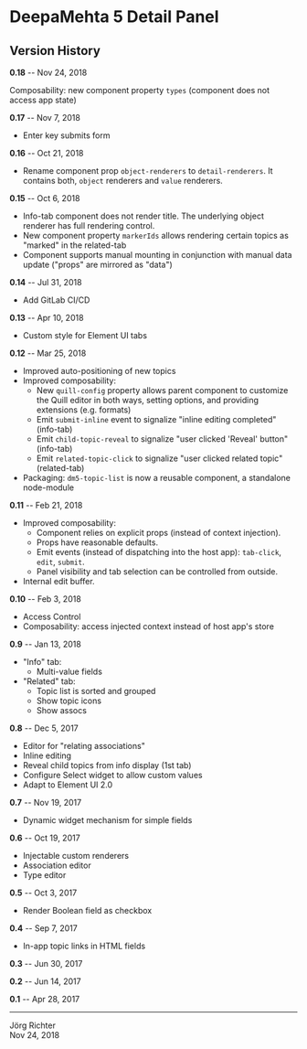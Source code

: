 # DeepaMehta 5 Detail Panel

## Version History

**0.18** -- Nov 24, 2018

Composability: new component property `types` (component does not access app state)

**0.17** -- Nov 7, 2018

* Enter key submits form

**0.16** -- Oct 21, 2018

* Rename component prop `object-renderers` to `detail-renderers`. It contains both, `object` renderers and `value` renderers.

**0.15** -- Oct 6, 2018

* Info-tab component does not render title. The underlying object renderer has full rendering control.
* New component property `markerIds` allows rendering certain topics as "marked" in the related-tab
* Component supports manual mounting in conjunction with manual data update ("props" are mirrored as "data")

**0.14** -- Jul 31, 2018

* Add GitLab CI/CD

**0.13** -- Apr 10, 2018

* Custom style for Element UI tabs

**0.12** -- Mar 25, 2018

* Improved auto-positioning of new topics
* Improved composability:
    * New `quill-config` property allows parent component to customize the Quill editor in both ways, setting options, and providing extensions (e.g. formats)
    * Emit `submit-inline` event to signalize "inline editing completed" (info-tab)
    * Emit `child-topic-reveal` to signalize "user clicked 'Reveal' button" (info-tab)
    * Emit `related-topic-click` to signalize "user clicked related topic" (related-tab)
* Packaging: `dm5-topic-list` is now a reusable component, a standalone node-module

**0.11** -- Feb 21, 2018

* Improved composability:
    * Component relies on explicit props (instead of context injection).
    * Props have reasonable defaults.
    * Emit events (instead of dispatching into the host app): `tab-click`, `edit`, `submit`.
    * Panel visibility and tab selection can be controlled from outside.
* Internal edit buffer.

**0.10** -- Feb 3, 2018

* Access Control
* Composability: access injected context instead of host app's store

**0.9** -- Jan 13, 2018

* "Info" tab:
    * Multi-value fields
* "Related" tab:
    * Topic list is sorted and grouped
    * Show topic icons
    * Show assocs

**0.8** -- Dec 5, 2017

* Editor for "relating associations"
* Inline editing
* Reveal child topics from info display (1st tab)
* Configure Select widget to allow custom values
* Adapt to Element UI 2.0

**0.7** -- Nov 19, 2017

* Dynamic widget mechanism for simple fields

**0.6** -- Oct 19, 2017

* Injectable custom renderers
* Association editor
* Type editor

**0.5** -- Oct 3, 2017

* Render Boolean field as checkbox

**0.4** -- Sep 7, 2017

* In-app topic links in HTML fields

**0.3** -- Jun 30, 2017

**0.2** -- Jun 14, 2017

**0.1** -- Apr 28, 2017

------------
Jörg Richter  
Nov 24, 2018
